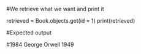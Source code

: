 
#We retrieve what we want and print it

retrieved = Book.objects.get(id = 1)
print(retrieved)


#Expected output

#1984 George Orwell 1949

